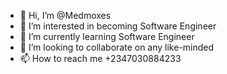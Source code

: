 - 👋 Hi, I’m @Medmoxes
- 👀 I’m interested in becoming Software Engineer
- 🌱 I’m currently learning Software Engineer
- 💞️ I’m looking to collaborate on any like-minded
- 📫 How to reach me +2347030884233

<!---
Medmoxes/Medmoxes is a ✨ special ✨ repository because its `README.md` (this file) appears on your GitHub profile.
You can click the Preview link to take a look at your changes.
--->
